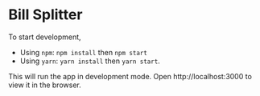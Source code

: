 # Bill Splitter

To start development, 
- Using `npm`: `npm install` then `npm start`
- Using `yarn`: `yarn install` then `yarn start`.

This will run the app in development mode.
Open http://localhost:3000 to view it in the browser.